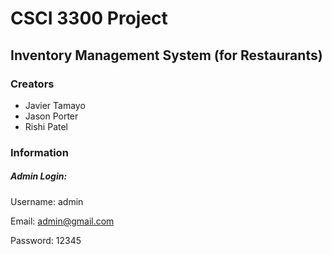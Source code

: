 # CSCI 3300 Project

## Inventory Management System (for Restaurants)

### Creators

- Javier Tamayo
- Jason Porter
- Rishi Patel

### Information

##### Admin Login:

Username: admin

Email: admin@gmail.com

Password: 12345
